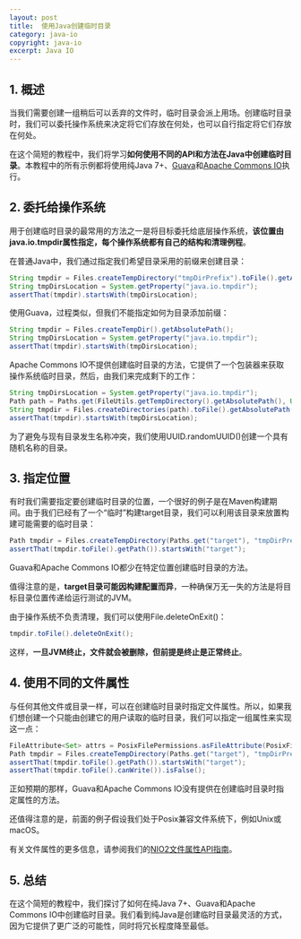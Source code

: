 ```yaml
---
layout: post
title:  使用Java创建临时目录
category: java-io
copyright: java-io
excerpt: Java IO
---
```


## 1. 概述

当我们需要创建一组稍后可以丢弃的文件时，临时目录会派上用场。创建临时目录时，我们可以委托操作系统来决定将它们存放在何处，也可以自行指定将它们存放在何处。

在这个简短的教程中，我们将学习**如何使用不同的API和方法在Java中创建临时目录**。本教程中的所有示例都将使用纯Java 7+、[Guava](https://search.maven.org/artifact/com.google.guava/guava/29.0-jre/bundle)和[Apache Commons IO](https://search.maven.org/artifact/org.checkerframework.annotatedlib/commons-io/2.7/jar)执行。

## 2. 委托给操作系统

用于创建临时目录的最常用的方法之一是将目标委托给底层操作系统，**该位置由java.io.tmpdir属性指定，每个操作系统都有自己的结构和清理例程**。

在普通Java中，我们通过指定我们希望目录采用的前缀来创建目录：

```java
String tmpdir = Files.createTempDirectory("tmpDirPrefix").toFile().getAbsolutePath();
String tmpDirsLocation = System.getProperty("java.io.tmpdir");
assertThat(tmpdir).startsWith(tmpDirsLocation);
```

使用Guava，过程类似，但我们不能指定如何为目录添加前缀：

```java
String tmpdir = Files.createTempDir().getAbsolutePath();
String tmpDirsLocation = System.getProperty("java.io.tmpdir");
assertThat(tmpdir).startsWith(tmpDirsLocation);
```

Apache Commons IO不提供创建临时目录的方法，它提供了一个包装器来获取操作系统临时目录，然后，由我们来完成剩下的工作：

```java
String tmpDirsLocation = System.getProperty("java.io.tmpdir");
Path path = Paths.get(FileUtils.getTempDirectory().getAbsolutePath(), UUID.randomUUID().toString());
String tmpdir = Files.createDirectories(path).toFile().getAbsolutePath();
assertThat(tmpdir).startsWith(tmpDirsLocation);
```

为了避免与现有目录发生名称冲突，我们使用UUID.randomUUID()创建一个具有随机名称的目录。

## 3. 指定位置

有时我们需要指定要创建临时目录的位置，一个很好的例子是在Maven构建期间。由于我们已经有了一个“临时”构建target目录，我们可以利用该目录来放置构建可能需要的临时目录：

```java
Path tmpdir = Files.createTempDirectory(Paths.get("target"), "tmpDirPrefix");
assertThat(tmpdir.toFile().getPath()).startsWith("target");
```

Guava和Apache Commons IO都少在特定位置创建临时目录的方法。

值得注意的是，**target目录可能因构建配置而异**，一种确保万无一失的方法是将目标目录位置传递给运行测试的JVM。

由于操作系统不负责清理，我们可以使用File.deleteOnExit()：

```java
tmpdir.toFile().deleteOnExit();
```

这样，**一旦JVM终止，文件就会被删除，但前提是终止是正常终止**。

## 4. 使用不同的文件属性

与任何其他文件或目录一样，可以在创建临时目录时指定文件属性。所以，如果我们想创建一个只能由创建它的用户读取的临时目录，我们可以指定一组属性来实现这一点：

```java
FileAttribute<Set> attrs = PosixFilePermissions.asFileAttribute(PosixFilePermissions.fromString("r--------"));
Path tmpdir = Files.createTempDirectory(Paths.get("target"), "tmpDirPrefix", attrs);
assertThat(tmpdir.toFile().getPath()).startsWith("target");
assertThat(tmpdir.toFile().canWrite()).isFalse();
```

正如预期的那样，Guava和Apache Commons IO没有提供在创建临时目录时指定属性的方法。

还值得注意的是，前面的例子假设我们处于Posix兼容文件系统下，例如Unix或macOS。

有关文件属性的更多信息，请参阅我们的[NIO2文件属性API指南](https://www.baeldung.com/java-nio2-file-attribute)。

## 5. 总结

在这个简短的教程中，我们探讨了如何在纯Java 7+、Guava和Apache Commons IO中创建临时目录。我们看到纯Java是创建临时目录最灵活的方式，因为它提供了更广泛的可能性，同时将冗长程度降至最低。